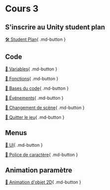 # Cours 3
## S'inscrire au Unity student plan
[🛠️ Student Plan](https://unity.com/products/unity-student){ .md-button }   <br>

       
## Code
[📝 Variables](./code/variables.md){ .md-button }      

[📝 Fonctions](./code/fonctions.md){ .md-button }      

[📝 Bases du code](./code/base.md){ .md-button }     

[📝 Événements](./code/evenements.md){ .md-button }      

[📝 Changement de scène](./code/changement_scene.md){ .md-button }      

[📝 Quitter le jeu](./code/quitter_jeu.md){ .md-button }    

       
## Menus
[📝 UI](./unity/UI.md){ .md-button }    

[📝 Police de caractère](./unity/font.md){ .md-button }

       
## Animation paramètre
[📝 Animation d'objet 2D](./unity/animation.md){ .md-button }
